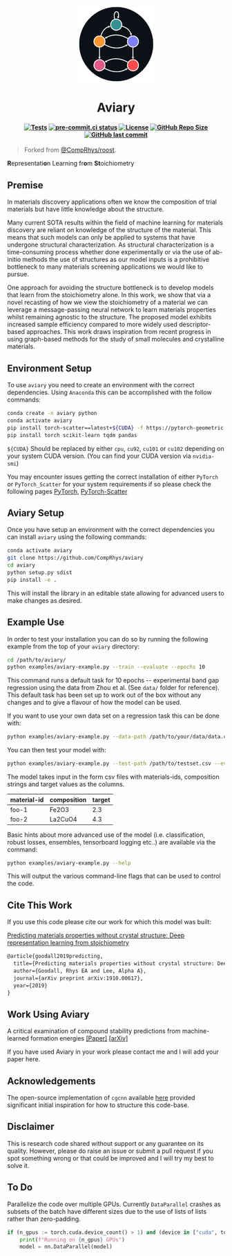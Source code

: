 <p align="center">
 <img src=".github/aviary.svg" alt="Aviary" height=175>
</p>

<h1 align="center">Aviary</h1>

<h4 align="center">

[![Tests](https://github.com/janosh/aviary/workflows/Tests/badge.svg)](https://github.com/janosh/aviary/actions)
[![pre-commit.ci status](https://results.pre-commit.ci/badge/github/janosh/aviary/main.svg)](https://results.pre-commit.ci/latest/github/janosh/aviary/main)
[![License](https://img.shields.io/github/license/janosh/aviary?label=License)](/license)
[![GitHub Repo Size](https://img.shields.io/github/repo-size/janosh/aviary?label=Repo+Size)](https://github.com/janosh/aviary/graphs/contributors)
[![GitHub last commit](https://img.shields.io/github/last-commit/janosh/aviary?label=Last+Commit)](https://github.com/janosh/aviary/commits)

</h4>

> Forked from [@CompRhys/roost](https://github.com/CompRhys/roost).

**R**epresentati**o**n Learning fr**o**m **St**oichiometry

## Premise

In materials discovery applications often we know the composition of trial materials but have little knowledge about the structure.

Many current SOTA results within the field of machine learning for materials discovery are reliant on knowledge of the structure of the material. This means that such models can only be applied to systems that have undergone structural characterization. As structural characterization is a time-consuming process whether done experimentally or via the use of ab-initio methods the use of structures as our model inputs is a prohibitive bottleneck to many materials screening applications we would like to pursue.

One approach for avoiding the structure bottleneck is to develop models that learn from the stoichiometry alone. In this work, we show that via a novel recasting of how we view the stoichiometry of a material we can leverage a message-passing neural network to learn materials properties whilst remaining agnostic to the structure. The proposed model exhibits increased sample efficiency compared to more widely used descriptor-based approaches. This work draws inspiration from recent progress in using graph-based methods for the study of small molecules and crystalline materials.

## Environment Setup

To use `aviary` you need to create an environment with the correct dependencies. Using `Anaconda` this can be accomplished with the follow commands:

```bash
conda create -n aviary python
conda activate aviary
pip install torch-scatter==latest+${CUDA} -f https://pytorch-geometric.com/whl/torch-1.5.0.html
pip install torch scikit-learn tqdm pandas
```

`${CUDA}` Should be replaced by either `cpu`, `cu92`, `cu101` or `cu102` depending on your system CUDA version. (You can find your CUDA version via `nvidia-smi`)

You may encounter issues getting the correct installation of either `PyTorch` or `PyTorch_Scatter` for your system requirements if so please check the following pages [PyTorch](https://pytorch.org/get-started/locally/), [PyTorch-Scatter](https://github.com/rusty1s/pytorch_scatter)

## Aviary Setup

Once you have setup an environment with the correct dependencies you can install `aviary` using the following commands:

```bash
conda activate aviary
git clone https://github.com/CompRhys/aviary
cd aviary
python setup.py sdist
pip install -e .
```

This will install the library in an editable state allowing for advanced users to make changes as desired.

## Example Use

In order to test your installation you can do so by running the following example from the top of your `aviary` directory:

```sh
cd /path/to/aviary/
python examples/aviary-example.py --train --evaluate --epochs 10
```

This command runs a default task for 10 epochs -- experimental band gap regression using the data from Zhou et al. (See `data/` folder for reference). This default task has been set up to work out of the box without any changes and to give a flavour of how the model can be used.

If you want to use your own data set on a regression task this can be done with:

```sh
python examples/aviary-example.py --data-path /path/to/your/data/data.csv --train
```

You can then test your model with:

```sh
python examples/aviary-example.py --test-path /path/to/testset.csv --evaluate
```

The model takes input in the form csv files with materials-ids, composition strings and target values as the columns.

| material-id | composition | target |
| ----------- | ----------- | ------ |
| foo-1       | Fe2O3       | 2.3    |
| foo-2       | La2CuO4     | 4.3    |

Basic hints about more advanced use of the model (i.e. classification, robust losses, ensembles, tensorboard logging etc..)
are available via the command:

```sh
python examples/aviary-example.py --help
```

This will output the various command-line flags that can be used to control the code.

## Cite This Work

If you use this code please cite our work for which this model was built:

[Predicting materials properties without crystal structure: Deep representation learning from stoichiometry](https://arxiv.org/abs/1910.00617)

```tex
@article{goodall2019predicting,
  title={Predicting materials properties without crystal structure: Deep representation learning from stoichiometry},
  author={Goodall, Rhys EA and Lee, Alpha A},
  journal={arXiv preprint arXiv:1910.00617},
  year={2019}
}
```

## Work Using Aviary

A critical examination of compound stability predictions from machine-learned formation energies [[Paper]](https://www.nature.com/articles/s41524-020-00362-y) [[arXiv]](https://arxiv.org/abs/2001.10591)

If you have used Aviary in your work please contact me and I will add your paper here.

## Acknowledgements

The open-source implementation of `cgcnn` available [here](https://github.com/txie-93/cgcnn) provided significant initial inspiration for how to structure this code-base.

## Disclaimer

This is research code shared without support or any guarantee on its quality. However, please do raise an issue or submit a pull request if you spot something wrong or that could be improved and I will try my best to solve it.

## To Do

Parallelize the code over multiple GPUs. Currently `DataParallel` crashes as subsets of the batch have different sizes due to the use of lists of lists rather than zero-padding.

```py
if (n_gpus := torch.cuda.device_count() > 1) and (device in ["cuda", torch.device("cuda")]):
    print(f"Running on {n_gpus} GPUs")
    model = nn.DataParallel(model)
```

